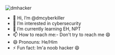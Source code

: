   ![dmhacker](https://github.com/dmcyberkiller/dmcyberkiller/assets/164518476/b7e85390-7492-46ee-91c2-aeb070bcbae2)

- 👋 Hi, I’m @dmcyberkiller
- 👀 I’m interested in cybersecurity
- 🌱 I’m currently learning EH, NPT
- 📫 How to reach me:- Don't try to reach me 😄
- 😄 Pronouns: He/Him
- ⚡ Fun fact: Im'a noob hacker 😄

<!---
dmcyberkiller/dmcyberkiller is a ✨ special ✨ repository because its `README.md` (this file) appears on your GitHub profile.
You can click the Preview link to take a look at your changes.
--->
